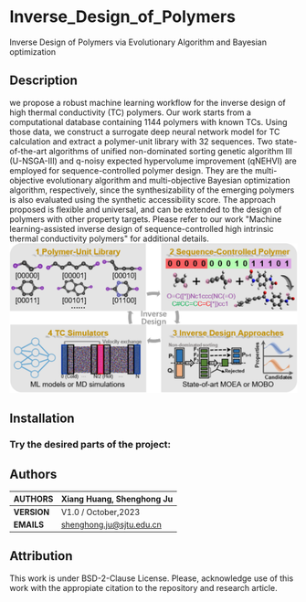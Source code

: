 # Inverse_Design_of_Polymers
Inverse Design of Polymers via Evolutionary Algorithm and Bayesian optimization
## Description
we propose a robust machine learning workflow for the inverse design of high thermal conductivity (TC) polymers. Our work starts from a computational database containing 1144 polymers with known TCs. Using those data, we construct a surrogate deep neural network model for TC calculation and extract a polymer-unit library with 32 sequences. Two state-of-the-art algorithms of unified non-dominated sorting genetic algorithm III (U-NSGA-III) and q-noisy expected hypervolume improvement (qNEHVI) are employed for sequence-controlled polymer design. They are the multi-objective evolutionary algorithm and multi-objective Bayesian optimization algorithm, respectively, since the synthesizability of the emerging polymers is also evaluated using the synthetic accessibility score. The approach proposed is flexible and universal, and can be extended to the design of polymers with other property targets. Please refer to our work "Machine learning-assisted inverse design of sequence-controlled high intrinsic thermal conductivity polymers" for additional details.
![Workflow](https://github.com/SJTU-MI/Inverse_Design_of_Polymers/blob/main/Workflow.png)
## Installation

### Try the desired parts of the project:

## Authors

| **AUTHORS** |Xiang Huang, Shenghong Ju            |
|-------------|--------------------------------------------------|
| **VERSION** | V1.0 / October,2023                               |
| **EMAILS**  | shenghong.ju@sjtu.edu.cn                         |


## Attribution

This work is under BSD-2-Clause License. Please, acknowledge use of this work with the appropiate citation to the repository and research article.
